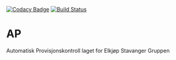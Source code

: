 [![Codacy Badge](https://api.codacy.com/project/badge/Grade/7866c82b37f24521a7c149ea78248085)](https://app.codacy.com/gh/sandersig/AP?utm_source=github.com&utm_medium=referral&utm_content=sandersig/AP&utm_campaign=Badge_Grade_Settings)
[![Build Status](https://travis-ci.com/sandersig/AP.svg?branch=main)](https://travis-ci.com/sandersig/AP)

# AP
Automatisk Provisjonskontroll laget for Elkjøp Stavanger Gruppen
